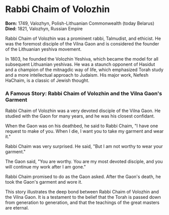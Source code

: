 # Rabbi Chaim of Volozhin

**Born:** 1749, Valozhyn, Polish-Lithuanian Commonwealth (today Belarus)
**Died:** 1821, Valozhyn, Russian Empire

Rabbi Chaim of Volozhin was a prominent rabbi, Talmudist, and ethicist. He was the foremost disciple of the Vilna Gaon and is considered the founder of the Lithuanian yeshiva movement.

In 1803, he founded the Volozhin Yeshiva, which became the model for all subsequent Lithuanian yeshivas. He was a staunch opponent of Hasidut and a champion of the mitnagdic way of life, which emphasized Torah study and a more intellectual approach to Judaism. His major work, Nefesh HaChaim, is a classic of Jewish thought.

### A Famous Story: Rabbi Chaim of Volozhin and the Vilna Gaon's Garment

Rabbi Chaim of Volozhin was a very devoted disciple of the Vilna Gaon. He studied with the Gaon for many years, and he was his closest confidant.

When the Gaon was on his deathbed, he said to Rabbi Chaim, "I have one request to make of you. When I die, I want you to take my garment and wear it."

Rabbi Chaim was very surprised. He said, "But I am not worthy to wear your garment."

The Gaon said, "You are worthy. You are my most devoted disciple, and you will continue my work after I am gone."

Rabbi Chaim promised to do as the Gaon asked. After the Gaon's death, he took the Gaon's garment and wore it.

This story illustrates the deep bond between Rabbi Chaim of Volozhin and the Vilna Gaon. It is a testament to the belief that the Torah is passed down from generation to generation, and that the teachings of the great masters are eternal.